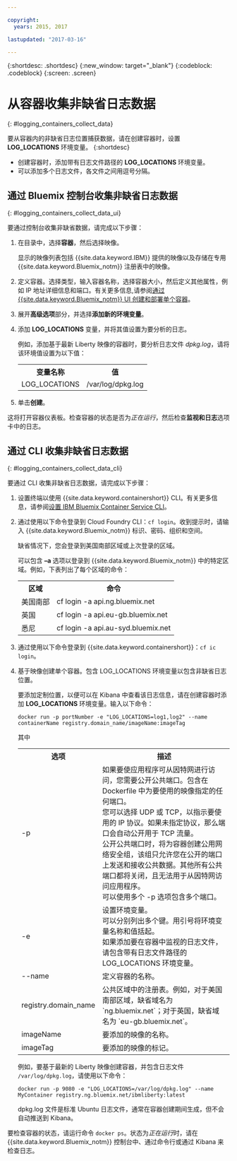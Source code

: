 ```yaml
---

copyright:
  years: 2015, 2017

lastupdated: "2017-03-16"

---
```



{:shortdesc: .shortdesc}
{:new_window: target="_blank"}
{:codeblock: .codeblock}
{:screen: .screen}


# 从容器收集非缺省日志数据
{: #logging_containers_collect_data}

要从容器内的非缺省日志位置捕获数据，请在创建容器时，设置 **LOG_LOCATIONS** 环境变量。
{:shortdesc}

* 创建容器时，添加带有日志文件路径的 **LOG_LOCATIONS** 环境变量。 
* 可以添加多个日志文件，各文件之间用逗号分隔。 

## 通过 Bluemix 控制台收集非缺省日志数据
{: #logging_containers_collect_data_ui}

要通过控制台收集非缺省数据，请完成以下步骤：

1. 在目录中，选择**容器**，然后选择映像。 

    显示的映像列表包括 {{site.data.keyword.IBM}} 提供的映像以及存储在专用 {{site.data.keyword.Bluemix_notm}} 注册表中的映像。 

2. 定义容器。选择类型，输入容器名称，选择容器大小，然后定义其他属性，例如 IP 地址详细信息和端口。有关更多信息,请参阅[通过 {{site.data.keyword.Bluemix_notm}} UI 创建和部署单个容器](/docs/containers/container_single_ui.html)。 

3. 展开**高级选项**部分，并选择**添加新的环境变量**。

4. 添加 **LOG_LOCATIONS** 变量，并将其值设置为要分析的日志。

    例如，添加基于最新 Liberty 映像的容器时，要分析日志文件 *dpkg.log*，请将该环境值设置为以下值：
    
    <table>
      <tbody>
        <tr>
          <th align="center">变量名称</th>
          <th align="center">值</th>
        </tr>
        <tr>
          <td align="left">LOG_LOCATIONS</td>
          <td align="left">/var/log/dpkg.log</td>
        </tr>
      </tbody>
    </table>

4. 单击**创建**。

这将打开容器仪表板。检查容器的状态是否为*正在运行*，然后检查**监视和日志**选项卡中的日志。


## 通过 CLI 收集非缺省日志数据
{: #logging_containers_collect_data_cli}

要通过 CLI 收集非缺省日志数据，请完成以下步骤：

1. 设置终端以使用 {{site.data.keyword.containershort}} CLI。有关更多信息，请参阅[设置 IBM Bluemix Container Service CLI](/docs/containers/container_cli_cfic_install.html)。

2. 通过使用以下命令登录到 Cloud Foundry CLI：`cf login`。收到提示时，请输入 {{site.data.keyword.Bluemix_notm}} 标识、密码、组织和空间。 

    缺省情况下，您会登录到美国南部区域或上次登录的区域。 
    
    可以包含 **–a** 选项以登录到 {{site.data.keyword.Bluemix_notm}} 中的特定区域。例如，下表列出了每个区域的命令：

    <table>
      <tbody>
        <tr>
          <th align="center">区域</th>
          <th align="center">命令</th>
        </tr>
        <tr>
          <td align="left">美国南部</td>
          <td align="left"> cf login -a api.ng.bluemix.net</td>
        </tr>
        <tr>
          <td align="left">英国</td>
          <td align="left">cf login -a api.eu-gb.bluemix.net</td>
        </tr>
        <tr>
          <td align="left">悉尼</td>
          <td align="left">cf login -a api.au-syd.bluemix.net</td>
        </tr>
      </tbody>
    </table>
    

3. 通过使用以下命令登录到 {{site.data.keyword.containershort}}：`cf ic login`。

4. 基于映像创建单个容器。包含 LOG_LOCATIONS 环境变量以包含非缺省日志位置。  

    要添加定制位置，以便可以在 Kibana 中查看该日志信息，请在创建容器时添加 **LOG_LOCATIONS** 环境变量。输入以下命令：
    
    `docker run -p portNumber -e "LOG_LOCATIONS=log1,log2" --name containerName registry.domain_name/imageName:imageTag`
    
    其中
    
     <table>
      <tbody>
        <tr>
          <th align="center">选项</th>
          <th align="center">描述</th>
        </tr>
        <tr>
          <td align="left">-p</td>
          <td align="left"> 如果要使应用程序可从因特网进行访问，您需要公开公共端口。包含在 Dockerfile 中为要使用的映像指定的任何端口。<br> 您可以选择 UDP 或 TCP，以指示要使用的 IP 协议。如果未指定协议，那么端口会自动公开用于 TCP 流量。<br> 公开公共端口时，将为容器创建公用网络安全组，该组只允许您在公开的端口上发送和接收公共数据。其他所有公共端口都将关闭，且无法用于从因特网访问应用程序。<br> 可以使用多个 -p 选项包含多个端口。</td>
        </tr>
        <tr>
          <td align="left">-e</td>
          <td align="left">设置环境变量。<br> 可以分别列出多个键。用引号将环境变量名称和值括起。<br> 如果添加要在容器中监视的日志文件，请包含带有日志文件路径的 LOG_LOCATIONS 环境变量。</td>
        </tr>
        <tr>
          <td align="left">--name</td>
          <td align="left">定义容器的名称。</td>
        </tr>
	<tr>
          <td align="left">registry.domain_name</td>
          <td align="left">公共区域中的注册表。例如，对于美国南部区域，缺省域名为 `ng.bluemix.net`；对于英国，缺省域名为 `eu-gb.bluemix.net`。</td>
        </tr>
        <tr>
          <td align="left">imageName</td>
          <td align="left">要添加的映像的名称。</td>
        </tr>
	<tr>
          <td align="left">imageTag</td>
          <td align="left">要添加的映像的标记。</td>
        </tr>
      </tbody>
    </table>
    
    例如，要基于最新的 Liberty 映像创建容器，并包含日志文件 `/var/log/dpkg.log`，请使用以下命令： 
    
    `docker run -p 9080 -e "LOG_LOCATIONS=/var/log/dpkg.log" --name MyContainer registry.ng.bluemix.net/ibmliberty:latest`
    
    dpkg.log 文件是标准 Ubuntu 日志文件，通常在容器创建期间生成，但不会自动推送到 Kibana。

要检查容器的状态，请运行命令 `docker ps`。状态为*正在运行*时，请在 {{site.data.keyword.Bluemix_notm}} 控制台中、通过命令行或通过 Kibana 来检查日志。



